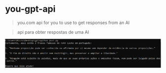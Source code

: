 # you-gpt-api


>  you.com api for you to use to get responses from an AI


> api para obter respostas de uma AI

![proof](png.png)
